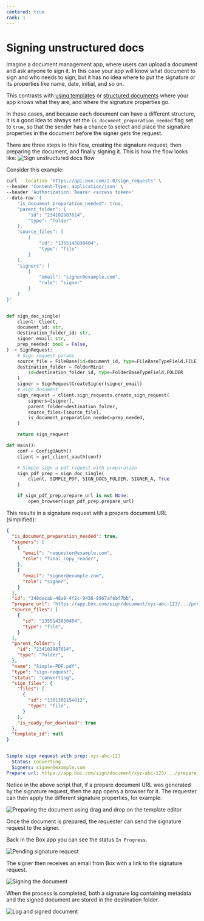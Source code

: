 ```yaml
---
centered: true
rank: 1
---
```


# Signing unstructured docs

Imagine a document management app, where users can upload a document and ask
anyone to sign it. In this case your app will know what document to sign and
who needs to sign, but it has no idea where to put the signature or its
properties like name, date, initial, and so on.

This contrasts with [using templates][sign-templates] or
[structured documents][sign-structured-docs] where your
app knows what they are, and where the
signature properties go.

In these cases, and because each document can have a different structure, it is
a good idea to always set the `is_document_preparation_needed` flag set to
`true`, so that the sender has a chance to select and place the signature
properties in the document before the signer gets the request.

There are three steps to this flow, creating the signature request, then
preparing the document, and finally signing it.
This is how the flow looks like:
![Sign unstructured docs flow](images/unstructured-docs-flow.png)

Consider this example:

<Tabs>
  <Tab title='cURL'>

```bash
curl --location 'https://api.box.com/2.0/sign_requests' \
--header 'Content-Type: application/json' \
--header 'Authorization: Bearer <access token>'
--data-raw '{
    "is_document_preparation_needed": true,
    "parent_folder": {
        "id": "234102987614",
        "type": "folder"
    },
    "source_files": [
        {
            "id": "1355143830404",
            "type": "file"
        }
    ],
    "signers": [
        {
            "email": "signer@example.com",
            "role": "signer"
        }
    ]
}'
```

  </Tab>
  <Tab title='Python Gen SDK'>

```python

def sign_doc_single(
    client: Client,
    document_id: str,
    destination_folder_id: str,
    signer_email: str,
    prep_needed: bool = False,
) -> SignRequest:
    # Sign request params
    source_file = FileBase(id=document_id, type=FileBaseTypeField.FILE)
    destination_folder = FolderMini(
        id=destination_folder_id, type=FolderBaseTypeField.FOLDER
    )
    signer = SignRequestCreateSigner(signer_email)
    # sign document
    sign_request = client.sign_requests.create_sign_request(
        signers=[signer],
        parent_folder=destination_folder,
        source_files=[source_file],
        is_document_preparation_needed=prep_needed,
    )

    return sign_request

def main():
    conf = ConfigOAuth()
    client = get_client_oauth(conf)

    # Simple sign a pdf request with preparation
    sign_pdf_prep = sign_doc_single(
        client, SIMPLE_PDF, SIGN_DOCS_FOLDER, SIGNER_A, True
    )

    if sign_pdf_prep.prepare_url is not None:
        open_browser(sign_pdf_prep.prepare_url)

```

  </Tab>
</Tabs>

This results in a signature request with a prepare document URL (simplified):

<Tabs>
<Tab title='cURL'>

```json
{
  "is_document_preparation_needed": true,
  "signers": [
    {
      "email": "requester@example.com",
      "role": "final_copy_reader",
    },
    {
      "email": "signer@example.com",
      "role": "signer",
    }
  ],
  "id": "348decab-48a8-4f2c-9436-8967afebf7bb",
  "prepare_url": "https://app.box.com/sign/document/xyz-abc-123/.../prepare_doc/",
  "source_files": [
    {
      "id": "1355143830404",
      "type": "file",
    }
  ],
  "parent_folder": {
    "id": "234102987614",
    "type": "folder",
  },
  "name": "Simple-PDF.pdf",
  "type": "sign-request",
  "status": "converting",
  "sign_files": {
    "files": [
      {
        "id": "1381301154812",
        "type": "file",
      }
    ],
    "is_ready_for_download": true
  },
  "template_id": null
}
```

</Tab>
<Tab title='Python Gen SDK'>

```yaml

Simple sign request with prep: xyz-abc-123
  Status: converting
  Signers: signer@example.com
Prepare url: https://app.box.com/sign/document/xyz-abc-123/.../prepare_doc/

```

</Tab>
</Tabs>

Notice in the above script that, if a prepare document URL was generated by the
signature request, then the app opens a browser for it. The requester can
then apply the different signature properties, for example:

![Preparing the document using drag and drop on the template editor](images/sign-pdf-prep-doc.png)

Once the document is prepared, the requester can send the signature request to
the signer.

Back in the Box app you can see the status `In Progress`.

![Pending signature request](images/sign-request-pending.png)

The signer then receives an email from Box with a link to the signature
request.

![Signing the document](images/sign-pdf-prep-finish-sign.png)

When the process is completed, both a signature log containing metadata and
the signed document are stored in the destination folder.

![Log and signed document](images/sign-pdf-signed-docs.png)

[sign-templates]:page://sign/technical-use-cases/sign-template
[sign-structured-docs]:page://sign/technical-use-cases/sign-structured-docs
